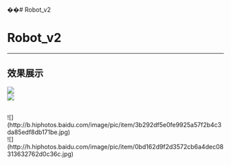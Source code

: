 ��# Robot_v2
# Robot_v2
----------
效果展示
----------
![](http://f.hiphotos.baidu.com/image/pic/item/8cb1cb1349540923f03f3d629b58d109b3de4953.jpg)
<br>
![](http://f.hiphotos.baidu.com/image/pic/item/8cb1cb1349540923f03f3d629b58d109b3de4953.jpg)

<br>
![](http://b.hiphotos.baidu.com/image/pic/item/3b292df5e0fe9925a57f2b4c3da85edf8db171be.jpg)

<br>
![](http://h.hiphotos.baidu.com/image/pic/item/0bd162d9f2d3572cb6a4dec08313632762d0c36c.jpg)

